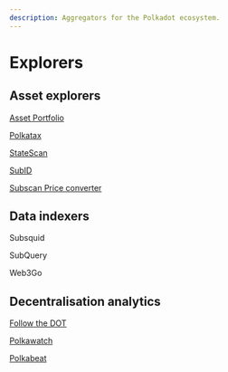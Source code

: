 ```yaml
---
description: Aggregators for the Polkadot ecosystem.
---
```


# Explorers

## Asset explorers

[Asset Portfolio](https://substrate-portfolio.github.io/polkadot-portfolio/)

[Polkatax](https://polkatax.com/staking-rewards)

[StateScan](https://www.statescan.io/#/)

[SubID](https://sub.id/)

[Subscan Price converter](https://polkadot.subscan.io/tools/price_converter)



## Data indexers

Subsquid

SubQuery

Web3Go



## Decentralisation analytics

[Follow the DOT](https://followthedot.live/)

[Polkawatch](https://polkawatch.app/)

[Polkabeat](https://polkabeat.org/polkabeat/)

